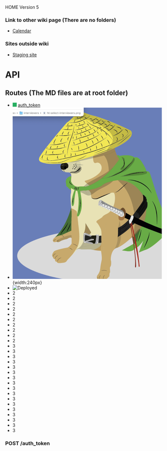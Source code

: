 HOME
Version 5

### Link to other wiki page (There are no folders)

- [Calendar](calendar)

### Sites outside wiki

- [Staging site](https://google.com.mx)

# API

<a name="routes_menu"></a>

## Routes (The MD files are at root folder)

- ![Deployed](./assets/done_small.png) [auth_token](#auth-token)
- ![Deployed](./assets/cheems.png){width:240px}
- ![Deployed](./assets/cheems.png|width:100px)
- 2
- 2
- 2
- 2
- 2
- 2
- 2
- 2
- 2
- 2
- 3
- 3
- 3
- 3
- 3
- 3
- 3
- 3
- 3
- 3
- 3
- 3
- 3
- 3
- 3
- 3
- 3


### POST /auth_token

<a name="auth-token"></a>
